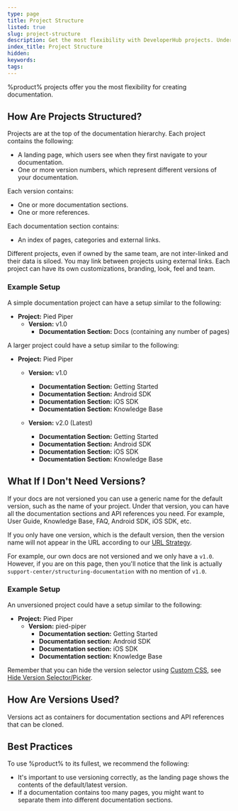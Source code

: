 ```yaml
---
type: page
title: Project Structure
listed: true
slug: project-structure
description: Get the most flexibility with DeveloperHub projects. Understand how projects are structured with landing pages, versions, documentation, and references. Customize branding, look, and team. Learn the best practices for versioning and organizing your docs effectively.
index_title: Project Structure
hidden: 
keywords: 
tags: 
---
```


%product% projects offer you the most flexibility for creating documentation.

## How Are Projects Structured?

Projects are at the top of the documentation hierarchy. Each project contains the following:

- A landing page, which users see when they first navigate to your documentation. 
- One or more version numbers, which represent different versions of your documentation. 

Each version contains:

- One or more documentation sections.
- One or more references.

Each documentation section contains:

- An index of pages, categories and external links.

Different projects, even if owned by the same team, are not inter-linked and their data is siloed. You may link between projects using external links. Each project can have its own customizations, branding, look, feel and team.

### Example Setup

A simple documentation project can have a setup similar to the following:

- **Project:** Pied Piper
    - **Version:** v1.0
        - **Documentation Section:** Docs (containing any number of pages)

A larger project could have a setup similar to the following:

- **Project:** Pied Piper
    - **Version:** v1.0
        - **Documentation Section:** Getting Started
        - **Documentation Section:** Android SDK
        - **Documentation Section:** iOS SDK
        - **Documentation Section:** Knowledge Base

    - **Version:** v2.0 (Latest)
        - **Documentation Section:** Getting Started
        - **Documentation Section:** Android SDK
        - **Documentation Section:** iOS SDK
        - **Documentation Section:** Knowledge Base

## What If I Don't Need Versions?

If your docs are not versioned you can use a generic name for the default version, such as the name of your project. Under that version, you can have all the documentation sections and API references you need. For example, User Guide, Knowledge Base, FAQ, Android SDK, iOS SDK, etc.

If you only have one version, which is the default version, then the version name will not appear in the URL according to our [URL Strategy](/support-center/previewing-documentation#url-strategy).

For example, our own docs are not versioned and we only have a `v1.0`. However, if you are on this page, then you'll notice that the link is actually `support-center/structuring-documentation` with no mention of `v1.0`.

### Example Setup

An unversioned project could have a setup similar to the following:

- **Project:** Pied Piper
    - **Version:** pied-piper
        - **Documentation section:** Getting Started
        - **Documentation section:** Android SDK
        - **Documentation section:** iOS SDK
        - **Documentation section:** Knowledge Base

Remember that you can hide the version selector using [Custom CSS](/support-center/custom-css), see [Hide Version Selector/Picker](/support-center/css-customisations#hide-version-selectorpicker).

## How Are Versions Used?

Versions act as containers for documentation sections and API references that can be cloned.

## Best Practices

To use %product% to its fullest, we recommend the following:

- It's important to use versioning correctly, as the landing page shows the contents of the default/latest version.
- If a documentation contains too many pages, you might want to separate them into different documentation sections.